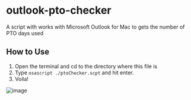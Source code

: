 # outlook-pto-checker
A script with works with Microsoft Outlook for Mac to gets the number of PTO days used

## How to Use

1. Open the terminal and cd to the directory where this file is
2. Type `osascript ./ptoChecker.scpt` and hit enter.
3. Voila!

![image](https://github.com/veryscarycary/outlook-pto-checker/assets/16945851/954e6983-3d38-4be3-aff0-cdc618957b46)
